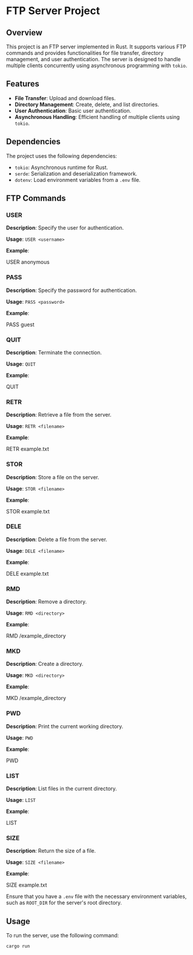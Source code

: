 # FTP Server Project

## Overview

This project is an FTP server implemented in Rust. It supports various FTP commands and provides functionalities for file transfer, directory management, and user authentication. The server is designed to handle multiple clients concurrently using asynchronous programming with `tokio`.

## Features

- **File Transfer**: Upload and download files.
- **Directory Management**: Create, delete, and list directories.
- **User Authentication**: Basic user authentication.
- **Asynchronous Handling**: Efficient handling of multiple clients using `tokio`.

## Dependencies

The project uses the following dependencies:

- `tokio`: Asynchronous runtime for Rust.
- `serde`: Serialization and deserialization framework.
- `dotenv`: Load environment variables from a `.env` file.

## FTP Commands

### USER

**Description**: Specify the user for authentication.

**Usage**: `USER <username>`

**Example**:

USER anonymous


### PASS

**Description**: Specify the password for authentication.

**Usage**: `PASS <password>`

**Example**:

PASS guest

### QUIT

**Description**: Terminate the connection.

**Usage**: `QUIT`

**Example**:

QUIT


### RETR

**Description**: Retrieve a file from the server.

**Usage**: `RETR <filename>`

**Example**:

RETR example.txt

### STOR

**Description**: Store a file on the server.

**Usage**: `STOR <filename>`

**Example**:

STOR example.txt

### DELE

**Description**: Delete a file from the server.

**Usage**: `DELE <filename>`

**Example**:

DELE example.txt

### RMD

**Description**: Remove a directory.

**Usage**: `RMD <directory>`

**Example**:

RMD /example_directory

### MKD

**Description**: Create a directory.

**Usage**: `MKD <directory>`

**Example**:

MKD /example_directory

### PWD

**Description**: Print the current working directory.

**Usage**: `PWD`

**Example**:

PWD

### LIST

**Description**: List files in the current directory.

**Usage**: `LIST`

**Example**:

LIST

### SIZE

**Description**: Return the size of a file.

**Usage**: `SIZE <filename>`

**Example**:

SIZE example.txt

Ensure that you have a `.env` file with the necessary environment variables, such as `ROOT_DIR` for the server's root directory.

## Usage

To run the server, use the following command:

```bash
cargo run
```